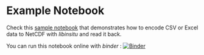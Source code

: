 # Example Notebook

Check this [sample notebook](https://git.sophia.mines-paristech.fr/oie/libinsitu/-/blob/encoding-demo/encoding-demo.ipynb?ref_type=heads) 
that demonstrates how to encode CSV or Excel data to NetCDF with *libinsitu* and read it back.

You can run this notebook online with *binder* :
[![Binder](https://mybinder.org/badge_logo.svg)](https://mybinder.org/v2/git/https%3A%2F%2Fgit.sophia.mines-paristech.fr%2Foie%2Flibinsitu.git/encoding-demo?labpath=encoding-demo.ipynb)
